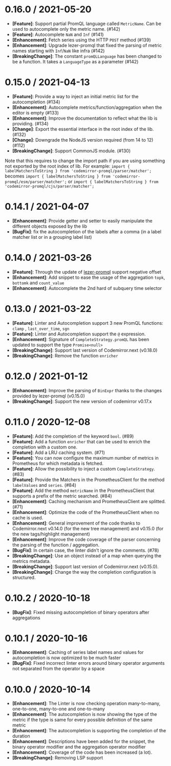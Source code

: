 0.16.0 / 2021-05-20
===================

* **[Feature]**: Support partial PromQL language called `MetricName`. Can be used to autocomplete only the metric
  name. (#142)
* **[Feature]**: Autocomplete `NaN` and `Inf` (#141)
* **[Enhancement]**: Fetch series using the HTTP `POST` method (#139)
* **[Enhancement]**: Upgrade lezer-promql that fixed the parsing of metric names starting with `Inf`/`NaN` like infra (#142)  
* **[BreakingChange]**: The constant `promQLLanguage` has been changed to be a function. It takes a `LanguageType` as a 
  parameter (#142)

0.15.0 / 2021-04-13
===================

* **[Feature]**: Provide a way to inject an initial metric list for the autocompletion (#134)
* **[Enhancement]**: Autocomplete metrics/function/aggregation when the editor is empty (#133)
* **[Enhancement]**: Improve the documentation to reflect what the lib is providing. (#134)
* **[Change]**: Export the essential interface in the root index of the lib. (#132)
* **[Change]**: Downgrade the NodeJS version required (from 14 to 12) (#112)
* **[BreakingChange]**: Support CommonJS module. (#130)

Note that this requires to change the import path if you are using something not exported by the root index of lib. For
example: `import { labelMatchersToString } from 'codemirror-promql/parser/matcher';`
becomes `import { labelMatchersToString } from 'codemirror-promql/esm/parser/matcher';`
or `import { labelMatchersToString } from 'codemirror-promql/cjs/parser/matcher';`

0.14.1 / 2021-04-07
===================

* **[Enhancement]**: Provide getter and setter to easily manipulate the different objects exposed by the lib
* **[BugFix]**: fix the autocompletion of the labels after a comma (in a label matcher list or in a grouping label list)

0.14.0 / 2021-03-26
===================

* **[Feature]**: Through the update of [lezer-promql](https://github.com/promlabs/lezer-promql/releases/tag/0.18.0)
  support negative offset
* **[Enhancement]**: Add snippet to ease the usage of the aggregation `topk`, `bottomk` and `count_value`
* **[Enhancement]**: Autocomplete the 2nd hard of subquery time selector

0.13.0 / 2021-03-22
===================
* **[Feature]**: Linter and Autocompletion support 3 new PromQL functions: `clamp` , `last_over_time`, `sgn`
* **[Feature]**: Linter and Autocompletion support the `@` expression.
* **[Enhancement]**: Signature of `CompleteStrategy.promQL` has been updated to support the type `Promise<null>`
* **[BreakingChange]**: Support last version of Codemirror.next (v0.18.0)
* **[BreakingChange]**: Remove the function `enricher`

0.12.0 / 2021-01-12
===================

* **[Enhancement]**: Improve the parsing of `BinExpr` thanks to the changes provided by lezer-promql (v0.15.0)
* **[BreakingChange]**: Support the new version of codemirror v0.17.x

0.11.0 / 2020-12-08
===================

* **[Feature]**: Add the completion of the keyword `bool`. (#89)
* **[Feature]**: Add a function `enricher` that can be used to enrich the completion with a custom one.
* **[Feature]**: Add a LRU caching system. (#71)
* **[Feature]**: You can now configure the maximum number of metrics in Prometheus for which metadata is fetched.
* **[Feature]**: Allow the possibility to inject a custom `CompleteStrategy`. (#83)
* **[Feature]**: Provide the Matchers in the PrometheusClient for the method `labelValues` and `series`. (#84)
* **[Feature]**: Add the method `metricName` in the PrometheusClient that supports a prefix of the metric searched. (#84)
* **[Enhancement]**: Caching mechanism and PrometheusClient are splitted. (#71)
* **[Enhancement]**: Optimize the code of the PrometheusClient when no cache is used.
* **[Enhancement]**: General improvement of the code thanks to Codemirror.next v0.14.0 (for the new tree management) and v0.15.0 (for the new tags/highlight management)
* **[Enhancement]**: Improve the code coverage of the parser concerning the parsing of the function / aggregation.
* **[BugFix]**: In certain case, the linter didn't ignore the comments. (#78)
* **[BreakingChange]**: Use an object instead of a map when querying the metrics metadata.
* **[BreakingChange]**: Support last version of Codemirror.next (v0.15.0).
* **[BreakingChange]**: Change the way the completion configuration is structured.

0.10.2 / 2020-10-18
===================

* **[BugFix]**: Fixed missing autocompletion of binary operators after aggregations

0.10.1 / 2020-10-16
===================

* **[Enhancement]**: Caching of series label names and values for autocompletion is now optimized to be much faster
* **[BugFix]**: Fixed incorrect linter errors around binary operator arguments not separated from the operator by a space

0.10.0 / 2020-10-14
===================

* **[Enhancement]**: The Linter is now checking operation many-to-many, one-to-one, many-to-one and one-to-many
* **[Enhancement]**: The autocompletion is now showing the type of the metric if the type is same for every possible definition of the same metric
* **[Enhancement]**: The autocompletion is supporting the completion of the duration
* **[Enhancement]**: Descriptions have been added for the snippet, the binary operator modifier and the aggregation operator modifier
* **[Enhancement]**: Coverage of the code has been increased (a lot).
* **[BreakingChange]**: Removing LSP support
